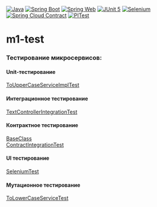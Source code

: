 [![Java](https://img.shields.io/badge/Java-E43222??style=for-the-badge&logo=openjdk&logoColor=FFFFFF)](https://www.java.com/)
[![Spring Boot](https://img.shields.io/badge/Spring_Boot-FFFFFF??style=for-the-badge&logo=Spring)](https://spring.io/projects/spring-boot/)
[![Spring Web](https://img.shields.io/badge/Spring_Web-FFFFFF??style=for-the-badge&logo=Spring)](https://spring.io/guides/gs/serving-web-content/)
[![JUnit 5](https://img.shields.io/badge/JUnit-FFFFFF??style=for-the-badge&logo=JUnit5&logoColor=3B84C3)](https://junit.org/junit5/)
[![Selenium](https://img.shields.io/badge/Selenium-FFFFFF??style=for-the-badge&logo=Selenium&logoColor=00cc00)](https://www.selenium.dev/)
[![Spring Cloud Contract](https://img.shields.io/badge/Spring_Cloud_Contract-FFFFFF??style=for-the-badge&logo=Spring)](https://spring.io/projects/spring-cloud-contract/)
[![PITest](https://img.shields.io/badge/PITest-FFFFFF??style=for-the-badge&logo=PITest&logoColor=3B84C3)](https://pitest.org/)
# m1-test  
### Тестирование микросервисов:  
#### Unit-тестирование
[ToUpperCaseServiceImplTest](https://github.com/sproshchaev/otus-msa/blob/base/m1-test/ms-a/src/test/java/com/prosoft/msa/service/ToUpperCaseServiceImplTest.java)
#### Интеграционное тестирование  
[TextControllerIntegrationTest](https://github.com/sproshchaev/otus-msa/blob/base/m1-test/ms-a/src/test/java/com/prosoft/msa/controller/TextControllerIntegrationTest.java)  

#### Контрактное тестирование
[BaseClass](https://github.com/sproshchaev/otus-msa/blob/base/m1-test/ms-b/src/test/java/com/prosoft/msb/contract/BaseClass.java)  
[ContractIntegrationTest](https://github.com/sproshchaev/otus-msa/blob/base/m1-test/ms-a/src/test/java/com/prosoft/msa/ContractIntegrationTest.java)  

#### UI тестирование 
[SeleniumTest](https://github.com/sproshchaev/otus-msa/blob/base/m1-test/ms-a/src/test/java/com/prosoft/msa/ui/SeleniumTest.java)  

#### Мутационное тестирование 
[ToLowerCaseServiceTest](https://github.com/sproshchaev/otus-msa/blob/base/m1-test/ms-c/src/test/java/com/prosoft/msc/service/ToLowerCaseServiceTest.java)